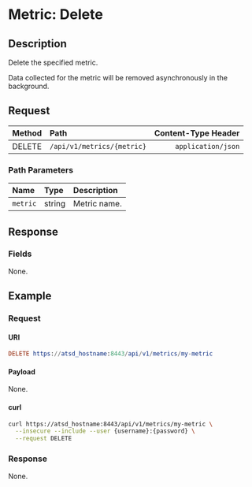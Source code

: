 # Metric: Delete

## Description

Delete the specified metric.

Data collected for the metric will be removed asynchronously in the background.

## Request

| **Method** | **Path** | **Content-Type Header**|
|:---|:---|---:|
| DELETE | `/api/v1/metrics/{metric}` | `application/json` |

### Path Parameters

|**Name**|**Type**|**Description**|
|:---|:---|:---|
| `metric` |string|Metric name.|

## Response

### Fields

None.

## Example

### Request

#### URI

```elm
DELETE https://atsd_hostname:8443/api/v1/metrics/my-metric
```

#### Payload

None.

#### curl

```bash
curl https://atsd_hostname:8443/api/v1/metrics/my-metric \
  --insecure --include --user {username}:{password} \
  --request DELETE
```

### Response

None.